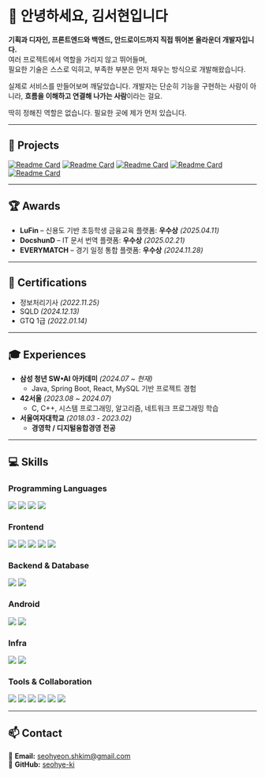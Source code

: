 # 👋 안녕하세요, 김서현입니다

**기획과 디자인, 프론트엔드와 백엔드, 안드로이드까지 직접 뛰어본 올라운더 개발자입니다.**  
여러 프로젝트에서 역할을 가리지 않고 뛰어들며,  
필요한 기술은 스스로 익히고, 부족한 부분은 먼저 채우는 방식으로 개발해왔습니다.  

실제로 서비스를 만들어보며 깨달았습니다.
개발자는 단순히 기능을 구현하는 사람이 아니라,
**흐름을 이해하고 연결해 나가는 사람**이라는 걸요.

딱히 정해진 역할은 없습니다. 필요한 곳에 제가 먼저 있습니다.

---

## **🚀 Projects**  

[![Readme Card](https://github-readme-stats.vercel.app/api/pin/?username=YoungdanNoh&repo=Spico&show_owner=true)](https://github.com/YoungdanNoh/Spico)
[![Readme Card](https://github-readme-stats.vercel.app/api/pin/?username=NekoShoot&repo=LuFin&show_owner=true)](https://github.com/NekoShoot/LuFin)
[![Readme Card](https://github-readme-stats.vercel.app/api/pin/?username=NekoShoot&repo=DOCSHUND&show_owner=true)](https://github.com/NekoShoot/DOCSHUND)
[![Readme Card](https://github-readme-stats.vercel.app/api/pin/?username=seohye-ki&repo=EVERY-MATCH&show_owner=true)](https://github.com/seohye-ki/EVERY-MATCH)
[![Readme Card](https://github-readme-stats.vercel.app/api/pin/?username=seohye-ki&repo=42SEOUL&show_owner=true)](https://github.com/seohye-ki/42SEOUL)

---

## **🏆 Awards**  

- **LuFin** – 신용도 기반 초등학생 금융교육 플랫폼: **우수상** *(2025.04.11)*  
- **DocshunD** – IT 문서 번역 플랫폼: **우수상** *(2025.02.21)*  
- **EVERYMATCH** – 경기 일정 통합 플랫폼: **우수상** *(2024.11.28)*  

---

## **📜 Certifications**  

- 정보처리기사 *(2022.11.25)*  
- SQLD *(2024.12.13)*  
- GTQ 1급 *(2022.01.14)*  

---

## **🎓 Experiences**  

- **삼성 청년 SW•AI 아카데미** *(2024.07 ~ 현재)*  
  - Java, Spring Boot, React, MySQL 기반 프로젝트 경험  
- **42서울** *(2023.08 ~ 2024.07)*  
  - C, C++, 시스템 프로그래밍, 알고리즘, 네트워크 프로그래밍 학습  
- **서울여자대학교** *(2018.03 - 2023.02)*  
  - **경영학 / 디지털융합경영 전공**  

---

## 💻 Skills

### Programming Languages
<div align="left">
  <img src="https://img.shields.io/badge/Java-007396?style=for-the-badge&logo=java&logoColor=white" />
  <img src="https://img.shields.io/badge/C-00599C?style=for-the-badge&logo=c&logoColor=white" />
  <img src="https://img.shields.io/badge/C++-00599C?style=for-the-badge&logo=c%2B%2B&logoColor=white" />
  <img src="https://img.shields.io/badge/Kotlin-7F52FF?style=for-the-badge&logo=kotlin&logoColor=white" />
</div>

### Frontend
<div align="left">
  <img src="https://img.shields.io/badge/React-61DAFB?style=for-the-badge&logo=react&logoColor=black" />
  <img src="https://img.shields.io/badge/Vue.js-4FC08D?style=for-the-badge&logo=vue.js&logoColor=white" />
  <img src="https://img.shields.io/badge/TailwindCSS-06B6D4?style=for-the-badge&logo=tailwindcss&logoColor=white" />
  <img src="https://img.shields.io/badge/Vite-646CFF?style=for-the-badge&logo=vite&logoColor=white" />
  <img src="https://img.shields.io/badge/Zustand-000000?style=for-the-badge&logo=zotero&logoColor=white" />
</div>

### Backend & Database
<div align="left">
  <img src="https://img.shields.io/badge/Spring_Boot-6DB33F?style=for-the-badge&logo=spring-boot&logoColor=white" />
  <img src="https://img.shields.io/badge/MySQL-4479A1?style=for-the-badge&logo=mysql&logoColor=white" />
</div>

### Android
<div align="left">
  <img src="https://img.shields.io/badge/Android_Studio-3DDC84?style=for-the-badge&logo=android-studio&logoColor=white" />
  <img src="https://img.shields.io/badge/Jetpack_Compose-4285F4?style=for-the-badge&logo=android&logoColor=white" />
</div>

### Infra
<div align="left">
  <img src="https://img.shields.io/badge/Jenkins-D24939?style=for-the-badge&logo=jenkins&logoColor=white" />
  <img src="https://img.shields.io/badge/Docker-2496ED?style=for-the-badge&logo=docker&logoColor=white" />
</div>

### Tools & Collaboration
<div align="left">
  <img src="https://img.shields.io/badge/Postman-FF6C37?style=for-the-badge&logo=postman&logoColor=white" />
  <img src="https://img.shields.io/badge/Git-F05032?style=for-the-badge&logo=git&logoColor=white" />
  <img src="https://img.shields.io/badge/Figma-F24E1E?style=for-the-badge&logo=figma&logoColor=white" />
  <img src="https://img.shields.io/badge/Notion-000000?style=for-the-badge&logo=notion&logoColor=white" />
  <img src="https://img.shields.io/badge/Jira-0052CC?style=for-the-badge&logo=jira&logoColor=white" />
  <img src="https://img.shields.io/badge/Photoshop-31A8FF?style=for-the-badge&logo=adobe-photoshop&logoColor=white" />
</div>

---

## **📫 Contact**  

📧 **Email:** [seohyeon.shkim@gmail.com](mailto:seohyeon.shkim@gmail.com)  
🐙 **GitHub:** [seohye-ki](https://github.com/seohye-ki)  
